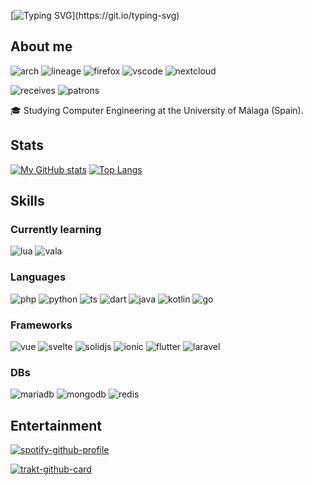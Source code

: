 [![Typing SVG](https://readme-typing-svg.herokuapp.com?color=%2336BCF7&lines=Welcome+to+my+profile!;%C2%A1Bienvenido+a+mi+perfil!)](https://git.io/typing-svg)

## About me
![arch](https://img.shields.io/badge/Arch_Linux-1793D1?style=for-the-badge&logo=arch-linux&logoColor=white)
![lineage](https://img.shields.io/badge/lineageos-167C80?style=for-the-badge&logo=lineageos&logoColor=white)
![firefox](https://img.shields.io/badge/Firefox-FF7139?style=for-the-badge&logo=Firefox-Browser&logoColor=white)
![vscode](https://img.shields.io/badge/VSCode-0078D4?style=for-the-badge&logo=visual%20studio%20code&logoColor=white)
![nextcloud](https://img.shields.io/badge/Nextcloud-0082C9?style=for-the-badge&logo=Nextcloud&logoColor=white)

![receives](https://img.shields.io/liberapay/receives/pablouser1.svg?logo=liberapay)
![patrons](https://img.shields.io/liberapay/patrons/pablouser1.svg?logo=liberapay)

🎓 Studying Computer Engineering at the University of Málaga (Spain).

## Stats
[![My GitHub stats](https://github-readme-stats-pablouser1.vercel.app/api?username=pablouser1&show_icons=true&theme=jolly)](https://github.com/anuraghazra/github-readme-stats)
[![Top Langs](https://github-readme-stats-pablouser1.vercel.app/api/top-langs/?username=pablouser1&layout=compact&theme=jolly&hide=latte,html,css&langs_count=8)](https://github.com/anuraghazra/github-readme-stats)

## Skills
### Currently learning
![lua](https://img.shields.io/badge/Lua-2C2D72?style=for-the-badge&logo=lua&logoColor=white)
![vala](https://img.shields.io/static/v1?style=for-the-badge&message=Vala&color=7239B3&logo=Vala&logoColor=FFFFFF&label=)

### Languages
![php](https://img.shields.io/badge/PHP-777BB4?style=for-the-badge&logo=php&logoColor=white)
![python](https://img.shields.io/badge/Python-FFD43B?style=for-the-badge&logo=python&logoColor=darkgreen)
![ts](https://img.shields.io/badge/TypeScript-007ACC?style=for-the-badge&logo=typescript&logoColor=white)
![dart](https://img.shields.io/badge/dart-%230175C2.svg?style=for-the-badge&logo=dart&logoColor=white)
![java](https://img.shields.io/badge/Java-ED8B00?style=for-the-badge&logo=openjdk&logoColor=white)
![kotlin](https://img.shields.io/badge/Kotlin-0095D5?&style=for-the-badge&logo=kotlin&logoColor=white)
![go](https://img.shields.io/badge/Go-00ADD8?style=for-the-badge&logo=go&logoColor=white)

### Frameworks  
![vue](https://img.shields.io/badge/Vue.js-35495E?style=for-the-badge&logo=vuedotjs&logoColor=4FC08D)
![svelte](https://img.shields.io/badge/Svelte-4A4A55?style=for-the-badge&logo=svelte&logoColor=FF3E00)
![solidjs](https://img.shields.io/badge/SolidJS-446b9e?style=for-the-badge&logo=solid&logoColor=white)
![ionic](https://img.shields.io/badge/Ionic-3880FF?style=for-the-badge&logo=ionic&logoColor=white)
![flutter](https://img.shields.io/badge/Flutter-02569B?style=for-the-badge&logo=flutter&logoColor=white)
![laravel](https://img.shields.io/badge/Laravel-FF2D20?style=for-the-badge&logo=laravel&logoColor=white)

### DBs
![mariadb](https://img.shields.io/badge/MariaDB-003545?style=for-the-badge&logo=mariadb&logoColor=white)
![mongodb](https://img.shields.io/badge/MongoDB-4EA94B?style=for-the-badge&logo=mongodb&logoColor=white)
![redis](https://img.shields.io/badge/redis-CC0000.svg?&style=for-the-badge&logo=redis&logoColor=white)

## Entertainment
[![spotify-github-profile](https://spotify-github-profile.vercel.app/api/view?uid=pabloferreiro&cover_image=true&theme=novatorem&bar_color=53b14f&bar_color_cover=false)](https://github.com/kittinan/spotify-github-profile)

[![trakt-github-card](https://trakt-github-card.vercel.app/card?username=pablouser1&mode=watch&theme=dark)](https://github.com/pablouser1/trakt-github-card)
